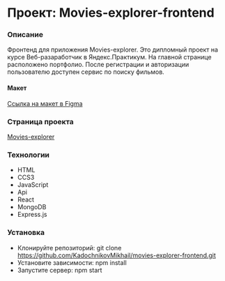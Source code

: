 # Проект: Movies-explorer-frontend
### Описание
Фронтенд для приложения Movies-explorer. Это дипломный проект на курсе Веб-разаработчик в Яндекс.Практикум. На главной странице расположено портфолио. После регистрации и авторизации пользователю доступен сервис по поиску фильмов.

#### Макет
[Ссылка на макет в Figma](https://www.figma.com/file/f7g4bDLwI5Xer3GyRwiwSS/Diploma-(Copy)?node-id=14359%3A78710)

### Страница проекта
[Movies-explorer](https://mov1es.explorer.nomoreparties.sbs/)

### Технологии
- HTML
- CCS3
- JavaScript
- Api
- React
- MongoDB
- Express.js

### Установка
- Клонируйте репозиторий:
git clone https://github.com/KadochnikovMikhail/movies-explorer-frontend.git
- Установите зависимости:
npm install
- Запустите сервер:
npm start
